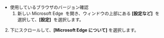 - 使用しているブラウザのバージョン確認
	1. 新しい Microsoft Edge  を開き、ウィンドウの上部にある **[設定など]**  を選択して、**[設定]**  を選択します。
    
2. 下にスクロールして、**[Microsoft Edge について]** を選択します。